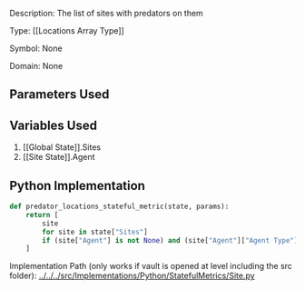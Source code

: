 Description: The list of sites with predators on them

Type: [[Locations Array Type]]

Symbol: None

Domain: None

## Parameters Used

## Variables Used
1. [[Global State]].Sites
2. [[Site State]].Agent

## Python Implementation
```python
def predator_locations_stateful_metric(state, params):
    return [
        site
        for site in state["Sites"]
        if (site["Agent"] is not None) and (site["Agent"]["Agent Type"] == "Predator")
    ]
```
Implementation Path (only works if vault is opened at level including the src folder): [../../../src/Implementations/Python/StatefulMetrics/Site.py](../../../src/Implementations/Python/StatefulMetrics/Site.py)


